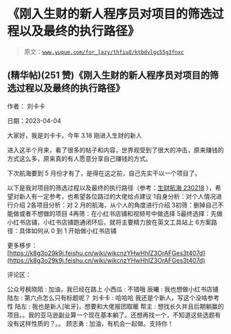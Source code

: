 # 《刚入生财的新人程序员对项目的筛选过程以及最终的执行路径》

> 原文：[`www.yuque.com/for_lazy/thfiu8/ktbdvlgc55g3fnxc`](https://www.yuque.com/for_lazy/thfiu8/ktbdvlgc55g3fnxc)



## (精华帖)(251 赞)《刚入生财的新人程序员对项目的筛选过程以及最终的执行路径》 

作者： 刘卡卡 

日期：2023-04-04 

大家好，我是刘卡卡，今年 3.18 刚进入生财的新人 

进入这半个月来，看了很多的帖子和内容，世界观受到了很大的冲击，原来赚钱的方式这么多，原来真的有人愿意分享自己赚钱的方式。 

下次航海要到 5 月份才有了，是得在这之前，自己先实干以一个项目了。 

以下是我对项目的筛选过程以及最终的执行路径（参考：[生财航海 230218](https://jbcaw86lwb.feishu.cn/docx/WhpFdcM8NotQqvxuqIacwEuUnbb) ），希望对新人有一定参考，也希望各位路过的大佬给点建议 <ne-oli index-type="0"><ne-oli-i>1</ne-oli-i><ne-oli-c class="ne-oli-content" id="u90ed41a2" data-lake-id="u90ed41a2">自身分析：对个人情况进行介绍</ne-oli-c></ne-oli> <ne-oli index-type="0"><ne-oli-i>2</ne-oli-i><ne-oli-c class="ne-oli-content" id="u6e48a013" data-lake-id="u6e48a013">各项目分析：对 2 月的航海，从个人的角度进行介绍</ne-oli-c></ne-oli> <ne-oli index-type="0"><ne-oli-i>3</ne-oli-i><ne-oli-c class="ne-oli-content" id="u71f61091" data-lake-id="u71f61091">初筛：删掉自己不能做或者不想做的项目</ne-oli-c></ne-oli> <ne-oli index-type="0"><ne-oli-i>4</ne-oli-i><ne-oli-c class="ne-oli-content" id="u8b953a78" data-lake-id="u8b953a78">再筛：在小红书店铺和视频号中做选择</ne-oli-c></ne-oli> <ne-oli index-type="0"><ne-oli-i>5</ne-oli-i><ne-oli-c class="ne-oli-content" id="u493dae88" data-lake-id="u493dae88">最终选择：先做小红书店铺，小红书店铺跑通闭环后，就将主要精力放在英文工具站上</ne-oli-c></ne-oli> <ne-oli index-type="0"><ne-oli-i>6</ne-oli-i><ne-oli-c class="ne-oli-content" id="u390e0e1a" data-lake-id="u390e0e1a">方案路径：具体如何从 0 到 1 开始做小红书店铺</ne-oli-c></ne-oli> 

更多移步：[https://k8g3o29k9j.feishu.cn/wiki/wikcnzYHwHhIZ3OrAFGes3t407d](https://k8g3o29k9j.feishu.cn/wiki/wikcnzYHwHhIZ3OrAFGes3t407d) 

评论区： 

公众号枫晓陌 : 加油，我已经在路上 小西瓜 : 不错哦 辰曦 : 我也想做小红书店铺 陆左 : 第六点怎么只有标题呢？ 刘卡卡 : 哈哈哈 我还是个新人，写这个没啥参考性 陆左 : 我也是新人[呲牙]，想要和大佬报团取暖 帮主 : 想找长久并且后期躺赢的项目。。我的亚马逊副业算一个现在基本躺了。还想再找一个，不知道这些选题有没有这样性质的？。。 顾志勇 : 加油，有机会一起做。支持你！
